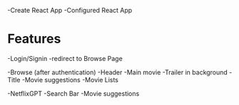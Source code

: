 -Create React App
-Configured React App

# Features

-Login/Signin
    -redirect to Browse Page

-Browse (after authentication)
    -Header
    -Main movie
        -Trailer in background
        -Title
        -Movie suggestions
            -Movie Lists

-NetflixGPT
    -Search Bar
    -Movie suggestions